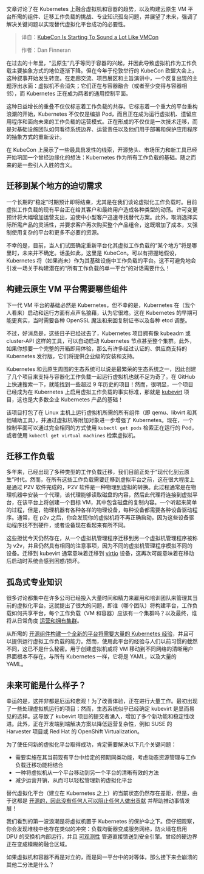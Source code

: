 
<!--
title: KubeCon 听起来越来越像 VMCon
cover: https://cdn.thenewstack.io/media/2025/06/9d73ef6c-desola-lanre-ologun-kwzwjtndplk-unsplash-scaled.jpg
summary: 文章讨论了在 Kubernetes 上融合虚拟机和容器的趋势，以及构建云原生 VM 平台所需的组件、迁移工作负载的挑战、专业知识孤岛问题，并展望了未来，强调了解决关键问题以实现替代虚拟化平台成功的必要性。
-->

文章讨论了在 Kubernetes 上融合虚拟机和容器的趋势，以及构建云原生 VM 平台所需的组件、迁移工作负载的挑战、专业知识孤岛问题，并展望了未来，强调了解决关键问题以实现替代虚拟化平台成功的必要性。

> 译自：[KubeCon Is Starting To Sound a Lot Like VMCon](https://thenewstack.io/kubecon-is-starting-to-sound-a-lot-like-vmcon/)
> 
> 作者：Dan Finneran

在过去的十年里，“云原生”几乎等同于容器的兴起，并因此导致虚拟机作为工作负载主要抽象方式的地位逐渐下降。但在今年于伦敦举行的 KubeCon 欧盟大会上，这种叙事开始发生转变。在走廊交流、项目展区和主旨演讲中，一个反复出现的主题浮出水面：虚拟机不会消失；它们正在与容器融合（或者至少变得与容器相邻），而 Kubernetes 正在成为两者的通用控制平面。

这种日益增长的重叠不仅仅标志着工作负载的共存。它标志着一个重大的平台重构浪潮的开始，Kubernetes 不仅仅是编排 Pod，而且正在成为运行虚拟机、遗留应用程序和面向未来的工作负载的运营模式。正在形成的不仅仅是一次技术迁移，而是对基础设施团队如何看待系统边界、运营责任以及他们用于部署和保护应用程序的抽象方式的重新设计。

在 KubeCon 上展示了一些最具启发性的线索，开源势头、市场压力和新工具已经开始巩固一个曾经边缘化的想法：Kubernetes 作为所有工作负载的基础。随之而来的是一些引人入胜的含义。

## 迁移到某个地方的迫切需求

一个长期的“稳定”时期预计即将结束，尤其是在我们谈论虚拟化工作负载时。目前虚拟工作负载的现有平台正在给其客户和最终用户造成各种类型的动荡。许可变更预计将大幅增加运营支出，迫使中小型客户迅速寻找替代方案。此外，取消选择实际所需产品的灵活性，并要求客户再次购买整个产品组合，这既增加了成本，又强制使用复杂的平台和更多不必要的资源。

不幸的是，目前，当人们试图确定重新平台化其虚拟工作负载的“某个地方”将是哪里时，未来并不确定。话虽如此，这里是 KubeCon。可以有把握地假设，Kubernetes 将（如果尚未）作为其基础设施中工作负载的平台。这不可避免地会引发一场关于构建潜在的“所有工作负载的单一平台”的对话需要什么！

## 构建云原生 VM 平台需要哪些组件

下一代 VM 平台的基础必然是 Kubernetes，但不幸的是，Kubernetes 在（我个人看来）启动和运行方面有点声名狼藉，认为它很难。这在 Kubernetes 的早期可能更真实，当时需要各种 OpenSSL 魔法和来回复制证书以及各种 etcd 调整。

不过，好消息是，这些日子已经过去了，Kubernetes 项目拥有像 kubeadm 或 cluster-API 这样的工具，可以自动启动 Kubernetes 节点甚至整个集群。此外，如果你想要一个完整的开箱即用体验，那么有许多经过认证的、供应商支持的 Kubernetes 发行版，它们将提供企业级的安装和支持。

Kubernetes 和云原生周围的生态系统可以说是最繁荣的生态系统之一，因此创建了几个项目来支持与容器化工作负载一起运行虚拟机也就不足为奇了。在 GitHub 上快速搜索一下，就能找到一些超过 9 年历史的项目！然而，很明显，一个项目已经成为在 Kubernetes 上启用虚拟工作负载的事实标准，那就是 [kubevirt](http://kubevirt.io) 项目，这也是大多数企业 Kubernetes 产品的基础！

该项目打包了在 Linux 主机上运行虚拟机所需的所有组件（即 qemu、libvirt 和其他辅助工具），并通过虚拟机等附加对象进一步增强了 Kubernetes。现在，一个控制平面可以通过完全相同的方式使用 `kubectl get pods` 检索正在运行的 Pod，或者使用 `kubectl get virtual machines` 检索虚拟机。

## 迁移工作负载

多年来，已经出现了多种类型的工作负载迁移，我们目前正处于“现代化到云原生”时代。然而，在所有这些工作负载需要迁移到虚拟平台之前，这在很大程度上是通过 P2V 软件完成的，P2V 软件是一种物理到虚拟的转换。此过程通常是在物理机器中安装一个代理，该代理能够读取磁盘的内容，然后此代理将连接到虚拟平台，在该平台上将创建一个目标 VM，其中包含磁盘的复制内容。一个听起来简单的过程，但是，物理机器有各种各样的物理设备，每种设备都需要各种设备驱动程序。通常，在 p2v 之后，你会发现你的虚拟机将不再正确启动，因为这些设备驱动程序找不到硬件，或者设备现在看起来有所不同。

这些担忧今天仍然存在，从一个虚拟机管理程序迁移到另一个虚拟机管理程序被称为 v2v，并且仍然具有相同的注意事项，因为不同的虚拟机管理程序模拟不同的设备。迁移到 kubevirt 通常意味着迁移到 [virtio](https://wiki.osdev.org/Virtio) 设备，这再次可能意味着在移动后启动时系统会感到困惑/损坏。

## 孤岛式专业知识

很多讨论都集中在许多公司已经投入大量时间和精力来雇用和培训团队来管理其当前的虚拟化平台。这就提出了很大的问题，即谁（哪个团队）将构建平台，工作负载如何共享平台，每个工作负载（VM 和容器）应该有一个集群吗？以及最终，谁将从日常角度 [运营和拥有集群](https://thenewstack.io/how-to-cut-through-a-thicket-of-kubernetes-clusters/)。

从所需的 [开源组件构建一个全新的平台将需要大量的 Kubernetes 经验](https://thenewstack.io/open-source-kubevirt-vm-management-with-kubernetes-is-a-work-in-progress/)，并且可以提供运行虚拟工作负载的能力。然而，使用此平台的经验与人们以前习惯的截然不同，这已不是什么秘密。用于创建虚拟机或将 VM 移动到不同网络的清晰用户界面根本不存在。与所有 Kubernetes 一样，它将是 YAML，以及大量的 YAML。

## 未来可能是什么样子？

幸运的是，这并非都是厄运和悲观！为了改善体验，正在进行大量工作。最初出现了一些处理虚拟机运行的项目；然而，生态系统似乎已经确定 kubevirt 是显而易见的选择。这导致了 kubevirt 项目的提交者涌入，增加了多个新功能和稳定性改进。此外，正在开发端到端解决方案以降低运营复杂性，例如 SUSE 的 Harvester 项目或 Red Hat 的 OpenShift Virtualization。

为了使任何新的虚拟化平台取得成功，肯定需要解决以下几个关键问题：

* 需要实施在其当前现有平台中给定的预期同类功能，考虑动态资源管理与工作负载迁移功能相结合
* 一种将虚拟机从一个平台移动到另一个平台的清晰有效的方法
* 减少运营开销，从而可以轻松管理新的虚拟化平台

替代虚拟化平台（建立在 Kubernetes 之上）的当前状态仍然存在差距，但是，由于这都是 [开源的，因此没有任何人可以阻止任何人做出贡献](https://thenewstack.io/open-source-founders-need-community/) 并帮助推动事情发展！

我们看到的第一波浪潮是将虚拟机置于 Kubernetes 的保护伞之下。但仔细观察，你会发现堆栈中也存在类似的冲突：负载均衡器变成服务网格，防火墙在启用 DPU 的交换机内部运行，并且 [可观测性](https://thenewstack.io/spans-what-are-they-and-why-should-mobile-engineers-care/) 管道直接馈送到安全引擎。曾经的硬边界正在变成模糊的融合区域。

如果虚拟机和容器不再是对立的，而是同一平台中的对等体，那么接下来会崩溃的其他二分法是什么？